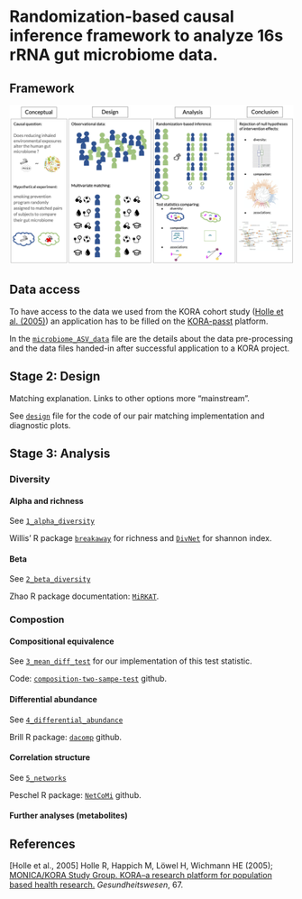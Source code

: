 Randomization-based causal inference framework to analyze 16s rRNA gut microbiome data.
=======================================================================================

Framework
---------

![Image of Graphical abstract](misc/Fig1_graphical_abstract.png)

Data access
-----------

To have access to the data we used from the KORA cohort study ([Holle et
al. (2005)](https://pubmed.ncbi.nlm.nih.gov/16032513/)) an application
has to be filled on the [KORA-passt](https://epi.helmholtz-muenchen.de)
platform.

In the [`microbiome_ASV_data`](microbiome_ASV_data) file are the details
about the data pre-processing and the data files handed-in after
successful application to a KORA project.

Stage 2: Design
---------------

Matching explanation. Links to other options more “mainstream”.

See [`design`](design) file for the code of our pair matching
implementation and diagnostic plots.

Stage 3: Analysis
-----------------

### Diversity

#### Alpha and richness

See [`1_alpha_diversity`](1_alpha_diversity)

Willis’ R package [`breakaway`](https://github.com/adw96/breakaway) for
richness and [`DivNet`](https://github.com/adw96/DivNet) for shannon
index.

#### Beta

See [`2_beta_diversity`](2_beta_diversity)

Zhao R package documentation:
[`MiRKAT`](https://cran.r-project.org/web/packages/MiRKAT/index.html).

### Compostion

#### Compositional equivalence

See [`3_mean_diff_test`](3_mean_diff_test) for our implementation of
this test statistic.

Code:
[`composition-two-sampe-test`](https://github.com/yuanpeicao/composition-two-sampe-test)
github.

#### Differential abundance

See [`4_differential_abundance`](4_differential_abundance)

Brill R package: [`dacomp`](https://github.com/barakbri/dacomp) github.

#### Correlation structure

See [`5_networks`](5_networks)

Peschel R package: [`NetCoMi`](https://github.com/stefpeschel/NetCoMi)
github.

#### Further analyses (metabolites)

References
----------

\[Holle et al., 2005\] Holle R, Happich M, Löwel H, Wichmann HE (2005);
[MONICA/KORA Study Group. KORA–a research platform for population based
health research.](https://pubmed.ncbi.nlm.nih.gov/16032513/)
*Gesundheitswesen*, 67.
